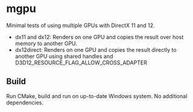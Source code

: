 # mgpu

Minimal tests of using multiple GPUs with DirectX 11 and 12. 
- dx11 and dx12: Renders on one GPU and copies the result over host memory to another GPU.
- dx12direct: Renders on one GPU and copies the result directly to another GPU using shared handles and D3D12_RESOURCE_FLAG_ALLOW_CROSS_ADAPTER

## Build

Run CMake, build and run on up-to-date Windows system. No additional dependencies.
